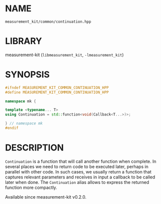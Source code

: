 # NAME

`measurement_kit/common/continuation.hpp`

# LIBRARY

measurement-kit (`libmeasurement_kit`, `-lmeasurement_kit`)

# SYNOPSIS

```C++
#ifndef MEASUREMENT_KIT_COMMON_CONTINUATION_HPP
#define MEASUREMENT_KIT_COMMON_CONTINUATION_HPP

namespace mk {

template <typename... T>
using Continuation = std::function<void(Callback<T...>)>;

} // namespace mk
#endif
```

# DESCRIPTION

`Continuation` is a function that will call another function when complete. In several places we need to return code to be executed later, perhaps in parallel with other code. In such cases, we usually return a function that captures relevant parameters and receives in input a callback to be called later when done. The `Continuation` alias allows to express the returned function more compactly. 

Available since measurement-kit v0.2.0.

